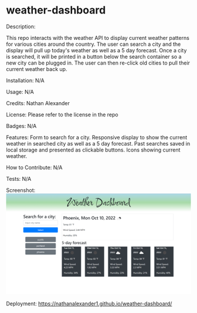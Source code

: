 # weather-dashboard
Description:

This repo interacts with the weather API to display current weather patterns for various cities around the country. The user can search a city and the display will pull up today's weather as well as a 5 day forecast. Once a city is searched, it will be printed in a button below the search container so a new city can be plugged in. The user can then re-click old cities to pull their current weather back up.

Installation: N/A

Usage: N/A

Credits: Nathan Alexander

License: Please refer to the license in the repo

Badges: N/A

Features: Form to search for a city. Responsive display to show the current weather in searched city as well as a 5 day forecast. Past searches saved in local storage and presented as clickable buttons. Icons showing current weather.

How to Contribute: N/A

Tests: N/A

Screenshot:
![screenshot of project](./assets/weather-app-screenshot.png)

Deployment:
https://nathanalexander1.github.io/weather-dashboard/